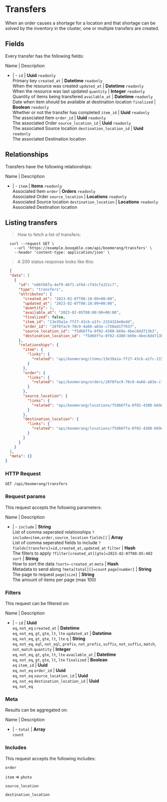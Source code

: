 # Transfers

When an order causes a shortage for a location and that shortage can be solved by the inventory in the cluster, one or multiple transfers are created.

## Fields
Every transfer has the following fields:

Name | Description
- | -
`id` | **Uuid** `readonly`<br>Primary key
`created_at` | **Datetime** `readonly`<br>When the resource was created
`updated_at` | **Datetime** `readonly`<br>When the resource was last updated
`quantity` | **Integer** `readonly`<br>Quantity of items being transfered
`available_at` | **Datetime** `readonly`<br>Date when item should be available at destination location
`finalized` | **Boolean** `readonly`<br>Whether or not the transfer has completed
`item_id` | **Uuid** `readonly`<br>The associated Item
`order_id` | **Uuid** `readonly`<br>The associated Order
`source_location_id` | **Uuid** `readonly`<br>The associated Source location
`destination_location_id` | **Uuid** `readonly`<br>The associated Destination location


## Relationships
Transfers have the following relationships:

Name | Description
- | -
`item` | **Items** `readonly`<br>Associated Item
`order` | **Orders** `readonly`<br>Associated Order
`source_location` | **Locations** `readonly`<br>Associated Source location
`destination_location` | **Locations** `readonly`<br>Associated Destination location


## Listing transfers



> How to fetch a list of transfers:

```shell
  curl --request GET \
    --url 'https://example.booqable.com/api/boomerang/transfers' \
    --header 'content-type: application/json' \
```

> A 200 status response looks like this:

```json
  {
  "data": [
    {
      "id": "e06f66fa-4ef9-4bf1-af64-cf43cfa321c7",
      "type": "transfers",
      "attributes": {
        "created_at": "2023-02-07T08:10:09+00:00",
        "updated_at": "2023-02-07T08:10:09+00:00",
        "quantity": 1,
        "available_at": "2023-02-05T08:00:00+00:00",
        "finalized": false,
        "item_id": "13e39a1a-ff27-43cb-a1fc-2154324e8edd",
        "order_id": "28f0fac9-70c9-4a66-a83e-c750ad1f7937",
        "source_location_id": "f5d66ffa-0f02-4380-b69e-4bec8dd713b2",
        "destination_location_id": "f5d66ffa-0f02-4380-b69e-4bec8dd713b2"
      },
      "relationships": {
        "item": {
          "links": {
            "related": "api/boomerang/items/13e39a1a-ff27-43cb-a1fc-2154324e8edd"
          }
        },
        "order": {
          "links": {
            "related": "api/boomerang/orders/28f0fac9-70c9-4a66-a83e-c750ad1f7937"
          }
        },
        "source_location": {
          "links": {
            "related": "api/boomerang/locations/f5d66ffa-0f02-4380-b69e-4bec8dd713b2"
          }
        },
        "destination_location": {
          "links": {
            "related": "api/boomerang/locations/f5d66ffa-0f02-4380-b69e-4bec8dd713b2"
          }
        }
      }
    }
  ],
  "meta": {}
}
```

### HTTP Request

`GET /api/boomerang/transfers`

### Request params

This request accepts the following parameters:

Name | Description
- | -
`include` | **String** <br>List of comma seperated relationships `?include=item,order,source_location`
`fields[]` | **Array** <br>List of comma seperated fields to include `?fields[transfers]=id,created_at,updated_at`
`filter` | **Hash** <br>The filters to apply `?filter[created_at][gte]=2023-02-07T08:05:40Z`
`sort` | **String** <br>How to sort the data `?sort=-created_at`
`meta` | **Hash** <br>Metadata to send along `?meta[total][]=count`
`page[number]` | **String** <br>The page to request
`page[size]` | **String** <br>The amount of items per page (max 100)


### Filters

This request can be filtered on:

Name | Description
- | -
`id` | **Uuid** <br>`eq`, `not_eq`
`created_at` | **Datetime** <br>`eq`, `not_eq`, `gt`, `gte`, `lt`, `lte`
`updated_at` | **Datetime** <br>`eq`, `not_eq`, `gt`, `gte`, `lt`, `lte`
`q` | **String** <br>`eq`, `not_eq`, `eql`, `not_eql`, `prefix`, `not_prefix`, `suffix`, `not_suffix`, `match`, `not_match`
`quantity` | **Integer** <br>`eq`, `not_eq`, `gt`, `gte`, `lt`, `lte`
`available_at` | **Datetime** <br>`eq`, `not_eq`, `gt`, `gte`, `lt`, `lte`
`finalized` | **Boolean** <br>`eq`
`item_id` | **Uuid** <br>`eq`, `not_eq`
`order_id` | **Uuid** <br>`eq`, `not_eq`
`source_location_id` | **Uuid** <br>`eq`, `not_eq`
`destination_location_id` | **Uuid** <br>`eq`, `not_eq`


### Meta

Results can be aggregated on:

Name | Description
- | -
`total` | **Array** <br>`count`


### Includes

This request accepts the following includes:

`order`


`item` => 
`photo`




`source_location`


`destination_location`





